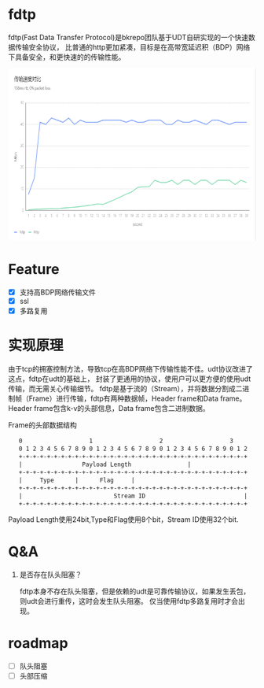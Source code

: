 # fdtp

fdtp(Fast Data Transfer Protocol)是bkrepo团队基于UDT自研实现的一个快速数据传输安全协议，
比普通的http更加紧凑，目标是在高带宽延迟积（BDP）网络下具备安全，和更快速的的传输性能。

<img height="349" src="../../../../docs/resource/fdtp-transfer.png" width="699" alt="传输速度对比"/>

# Feature

- [x] 支持高BDP网络传输文件
- [x] ssl
- [x] 多路复用

# 实现原理

由于tcp的拥塞控制方法，导致tcp在高BDP网络下传输性能不佳。udt协议改进了这点，fdtp在udt的基础上，
封装了更通用的协议，使用户可以更方便的使用udt传输，而无需关心传输细节。
fdtp是基于流的（Stream），并将数据分割成二进制帧（Frame）进行传输，fdtp有两种数据帧，Header frame和Data frame。
Header frame包含k-v的头部信息，Data frame包含二进制数据。

Frame的头部数据结构

```text
   0                   1                   2                   3
   0 1 2 3 4 5 6 7 8 9 0 1 2 3 4 5 6 7 8 9 0 1 2 3 4 5 6 7 8 9 0 1 2
   +-+-+-+-+-+-+-+-+-+-+-+-+-+-+-+-+-+-+-+-+-+-+-+-+-+-+-+-+-+-+-+-+
   |                 Payload Length                |
   +-+-+-+-+-+-+-+-+-+-+-+-+-+-+-+-+-+-+-+-+-+-+-+-+-+-+-+-+-+-+-+-+
   |     Type      |      Flag     | 
   +-+-+-+-+-+-+-+-+-+-+-+-+-+-+-+-+-+-+-+-+-+-+-+-+-+-+-+-+-+-+-+-+
   |                          Stream ID                            |
   +-+-+-+-+-+-+-+-+-+-+-+-+-+-+-+-+-+-+-+-+-+-+-+-+-+-+-+-+-+-+-+-+
```

Payload Length使用24bit,Type和Flag使用8个bit，Stream ID使用32个bit.

# Q&A
1. 是否存在队头阻塞？

   fdtp本身不存在队头阻塞，但是依赖的udt是可靠传输协议，如果发生丢包，则udt会进行重传，这时会发生队头阻塞。
   仅当使用fdtp多路复用时才会出现。

# roadmap

-[ ] 队头阻塞
-[ ] 头部压缩
